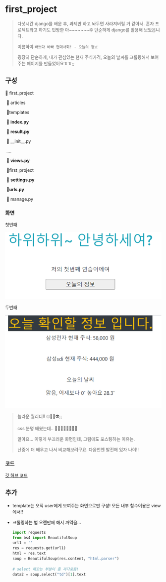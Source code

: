 # first_project

> 다섯시간 django를 배운 후, 과제만 하고 놔두면 사라져버릴 거 같아서. 혼자 프로젝트라고 하기도 민망한 아~~~~~~~주 단순하게 django를 활용해 보았읍니다.
>
> 이름하야 `바쁘다 바빠 현대사회! - 오늘의 정보`
>
> 굉장히 단순하게,  내가 관심있는 현재 주식가격, 오늘의 날씨를 크롤링해서 보여주는 페이지를 만들었어요ㅎㅎ;;



## 구성

📂 first_project

​	📂 articles

​		📂templates

​			📃 **index.py**

​			📃 **result.py**

​		📃 \_\_init\_\_.py

​		....

​		📃 **views.py**

​	📂first_project

​		📃 **settings.py**

​		📃**urls.py**

​	📃 manage.py	



### 화면

첫번째

![](../images/django_first_1.PNG)

두번째 

![놀랍다..](../images/django_first_2.PNG)

>놀라운 퀄리티!! 🙄🤣😅👽;; 
>
>css 분명 배웠는데.. 🤷‍♀️🤷‍♂️🤦‍♀️🤦‍♂️
>
>알아요... 이렇게 부끄러운 화면인데,  그럼에도 포스팅하는 이유는.
>
>난중에 더 배우고 나서 비교해보려구요. 다음번엔 발전해 있자 나야!!



### 코드

[깃 허브 코드](http://github.com/wealways/TIL/django)



## 추가

- template는 오직 user에게 보여주는 화면으로만 구성!  모든 내부 함수이용은 view에서!!

- 크롤링하는 법 오랜만에 해서 까먹음...

  ```python
  import requests
  from bs4 import BeautifulSoup
  url1 = ''
  res = requests.get(url1)
  html = res.text
  soup = BeautifulSoup(res.content, "html.parser")
  
  # select 해오는 부분이 좀 까다로움!
  data2 = soup.select("td")[1].text
  ```

  



